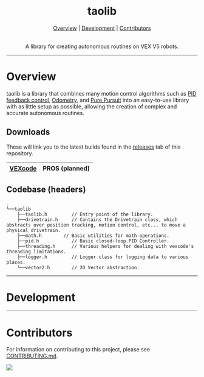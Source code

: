 <h1 align="center">taolib</h1>

<p align="center">
  <a href="#overview">Overview</a> |
  <a href="#development">Development</a> |
  <a href="#contributors">Contributors</a>
</p>

<p align="center">
<br/>
A library for creating autonomous routines on VEX V5 robots.
</p>

---

# Overview

taolib is a library that combines many motion control algorithms such as [PID feedback control](https://renegaderobotics.org/pid-beginners-guide/), [Odometry](http://thepilons.ca/wp-content/uploads/2018/10/Tracking.pdf), and [Pure Pursuit](https://colab.research.google.com/drive/1fS4KaYXb7F1YQjP9lu66p511gsIPZWFe?usp=sharing#scrollTo=mx9nirOrLlN3) into an easy-to-use library with as little setup as possible, allowing the creation of complex and accurate autonomous routines.

## Downloads

These will link you to the latest builds found in the [releases](https://github.com/Tropix126/taolib/releases/) tab of this repository.

| [VEXcode](#)  | PROS (planned) |
| ------------- | ------------- |



## Codebase (headers)

```
.
└──taolib
    ├──taolib.h         // Entry point of the library.
    ├──drivetrain.h     // Contains the Drivetrain class, which abstracts over position tracking, motion control, etc... to move a physical drivetrain.
    ├──math.h        // Basic utilities for math operations.
    ├──pid.h            // Basic closed-loop PID Controller.
    ├──threading.h      // Various helpers for dealing with vexcode's threading limitations.
    ├──logger.h         // Logger class for logging data to various places.
    └──vector2.h        // 2D Vector abstraction.
```

---

# Development

---

# Contributors

For information on contributing to this project, please see [CONTRIBUTING.md](/CONTRIBUTING.md).

<a href="https://github.com/tropix126/taolib/graphs/contributors">
  <img src="https://contrib.rocks/image?repo=tropix126/taolib" />
</a>
